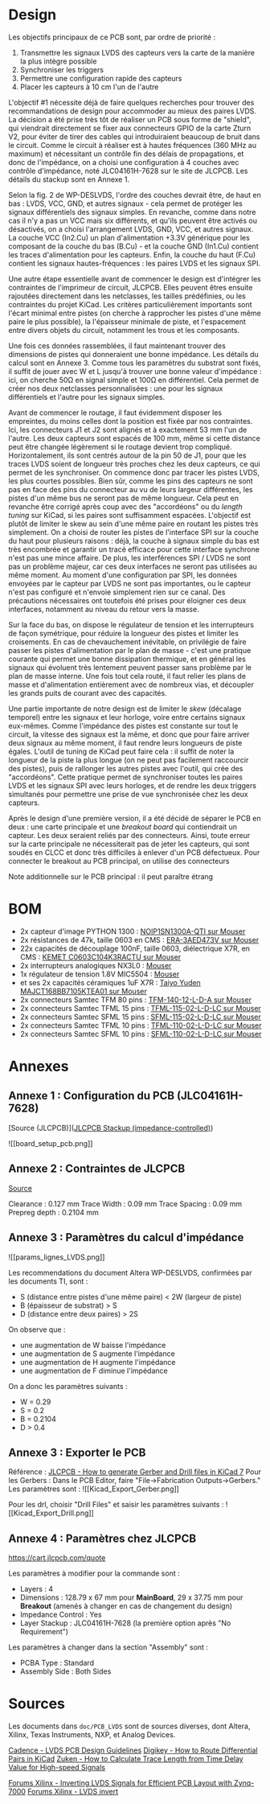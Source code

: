 # Design

Les objectifs principaux de ce PCB sont, par ordre de priorité : 
1. Transmettre les signaux LVDS des capteurs vers la carte de la manière la plus intègre possible
2. Synchroniser les triggers
3. Permettre une configuration rapide des capteurs
4. Placer les capteurs à 10 cm l'un de l'autre

L'objectif #1 nécessite déjà de faire quelques recherches pour trouver des recommandations de design pour accommoder au mieux des paires LVDS. 
La décision a été prise très tôt de réaliser un PCB sous forme de "shield", qui viendrait directement se fixer aux connecteurs GPIO de la carte Zturn V2, pour éviter de tirer des cables qui introduiraient beaucoup de bruit dans le circuit.
Comme le circuit à réaliser est à hautes fréquences (360 MHz au maximum) et nécessitant un contrôle fin des délais de propagations, et donc de l'impédance, on a choisi une configuration à 4 couches avec contrôle d'impédance, noté JLC04161H-7628 sur le site de JLCPCB. Les détails du stackup sont en Annexe 1. 

Selon la fig. 2 de WP-DESLVDS, l'ordre des couches devrait être, de haut en bas : LVDS, VCC, GND, et autres signaux - cela permet de protéger les signaux différentiels des signaux simples. En revanche, comme dans notre cas il n'y a pas un VCC mais six différents, et qu'ils peuvent être activés ou désactivés, on a choisi l'arrangement LVDS, GND, VCC, et autres signaux. La couche VCC (In2.Cu) un plan d'alimentation +3.3V générique pour les composant de la couche du bas (B.Cu) - et la couche GND (In1.Cu) contient les traces d'alimentation pour les capteurs. Enfin, la couche du haut (F.Cu) contient les signaux hautes-fréquences : les paires LVDS et les signaux SPI.

Une autre étape essentielle avant de commencer le design est d'intégrer les contraintes de l'imprimeur de circuit, JLCPCB. Elles peuvent êtres ensuite rajoutées directement dans les netclasses, les tailles prédéfinies, ou les contraintes du projet KiCad. Les critères particulièrement importants sont l'écart minimal entre pistes (on cherche à rapprocher les pistes d'une même paire le plus possible), la l'épaisseur minimale de piste, et l'espacement entre divers objets du circuit, notamment les trous et les composants.

Une fois ces données rassemblées, il faut maintenant trouver des dimensions de pistes qui donneraient une bonne impédance. Les détails du calcul sont en Annexe 3. Comme tous les paramètres du substrat sont fixés, il suffit de jouer avec W et L jusqu'à trouver une bonne valeur d'impédance : ici, on cherche 50Ω en signal simple et 100Ω en différentiel. Cela permet de créer nos deux netclasses personnalisées : une pour les signaux différentiels et l'autre pour les signaux simples. 

Avant de commencer le routage, il faut évidemment disposer les empreintes, du moins celles dont la position est fixée par nos contraintes. Ici, les connecteurs J1 et J2 sont alignés et à exactement 53 mm l'un de l'autre. Les deux capteurs sont espacés de 100 mm, même si cette distance peut être changée légèrement si le routage devient trop compliqué.
Horizontalement, ils sont centrés autour de la pin 50 de J1, pour que les traces LVDS soient de longueur très proches chez les deux capteurs, ce qui permet de les synchroniser.
On commence donc par tracer les pistes LVDS, les plus courtes possibles. Bien sûr, comme les pins des capteurs ne sont pas en face des pins du connecteur au vu de leurs largeur différentes, les pistes d'un même bus ne seront pas de même longueur. Cela peut en revanche être corrigé après coup avec des "accordéons" ou du *length tuning* sur KiCad, si les paires sont suffisamment espacées. L'objectif est plutôt de limiter le skew au sein d'une même paire en routant les pistes très simplement.
On a choisi de router les pistes de l'interface SPI sur la couche du haut pour plusieurs raisons : déjà, la couche à signaux simple du bas est très encombrée et garantir un tracé efficace pour cette interface synchrone n'est pas une mince affaire. De plus, les interférences SPI / LVDS ne sont pas un problème majeur, car ces deux interfaces ne seront pas utilisées au même moment. Au moment d'une configuration par SPI, les données envoyées par le capteur par LVDS ne sont pas importantes, ou le capteur n'est pas configuré et n'envoie simplement rien sur ce canal. Des précautions nécessaires ont toutefois été prises pour éloigner ces deux interfaces, notamment au niveau du retour vers la masse.

Sur la face du bas, on dispose le régulateur de tension et les interrupteurs de façon symétrique, pour réduire la longueur des pistes et limiter les croisements. En cas de chevauchement inévitable, on privilégie de faire passer les pistes d'alimentation par le plan de masse - c'est une pratique courante qui permet une bonne dissipation thermique, et en général les signaux qui évoluent très lentement peuvent passer sans problème par le plan de masse interne.
Une fois tout cela routé, il faut relier les plans de masse et d'alimentation entièrement avec de nombreux vias, et découpler les grands puits de courant avec des capacités.

Une partie importante de notre design est de limiter le *skew* (décalage temporel) entre les signaux et leur horloge, voire entre certains signaux eux-mêmes. Comme l'impédance des pistes est constante sur tout le circuit, la vitesse des signaux est la même, et donc que pour faire arriver deux signaux au même moment, il faut rendre leurs longueurs de piste égales. L'outil de tuning de KiCad peut faire cela : il suffit de noter la longueur de la piste la plus longue (on ne peut pas facilement raccourcir des pistes), puis de rallonger les autres pistes avec l'outil, qui crée des "accordéons". Cette pratique permet de synchroniser toutes les paires LVDS et les signaux SPI avec leurs horloges, et de rendre les deux triggers simultanés pour permettre une prise de vue synchronisée chez les deux capteurs. 

Après le design d'une première version, il a été décidé de séparer le PCB en deux : une carte principale et une *breakout board* qui contiendrait un capteur. Les deux seraient reliés par des connecteurs. Ainsi, toute erreur sur la carte principale ne nécessiterait pas de jeter les capteurs, qui sont soudés en CLCC et donc très difficiles à enlever d'un PCB défectueux.
Pour connecter le breakout au PCB principal, on utilise des connecteurs

Note additionnelle sur le PCB principal : il peut paraître étrang

# BOM

- 2x capteur d'image PYTHON 1300 : [NOIP1SN1300A-QTI sur Mouser](https://www.mouser.fr/ProductDetail/onsemi/NOIP1SN1300A-QTI?qs=tCMd4XlZ%2FiCOUhJPH02UtA%3D%3D)
- 2x résistances de 47k, taille 0603 en CMS : [ERA-3AED473V sur Mouser](https://eu.mouser.com/ProductDetail/Panasonic/ERA-3AED473V?qs=sGAEpiMZZMvdGkrng054t%252Bl8%252B9D8YbFNy%252B3GoZaZX5g%3D)
- 22x capacités de découplage 100nF, taille 0603, diélectrique X7R, en CMS : [KEMET C0603C104K3RACTU sur Mouser](https://eu.mouser.com/ProductDetail/KEMET/C0603C104K3RACTU?qs=l5k%252BbMnNDklvfdneglCDAg%3D%3D) 
- 2x interrupteurs analogiques NX3L0 : [Mouser](https://eu.mouser.com/ProductDetail/NXP-Semiconductors/NX3L4053PW118?qs=vbj%2FKoHZRAjvxbPUnPksgQ%3D%3D)
- 1x régulateur de tension 1.8V MIC5504 : [Mouser](https://www.mouser.fr/ProductDetail/Microchip-Technology/MIC5504-1.8YM5-TR?qs=U6T8BxXiZAWcKt0MaB%252BQvA%3D%3D) 
- et ses 2x capacités céramiques 1uF X7R : [Taiyo Yuden MAJCT168BB7105KTEA01 sur Mouser](https://www.mouser.fr/ProductDetail/TAIYO-YUDEN/MAJCT168BB7105KTEA01?qs=sGAEpiMZZMuMW9TJLBQkXrqaXnLRHqgMZrnx5TAccu0%3D)
- 2x connecteurs Samtec TFM 80 pins : [TFM-140-12-L-D-A sur Mouser](https://www.mouser.fr/ProductDetail/Samtec/TFM-140-12-L-D-A?qs=Cqqh%252BS766wmcDd3GIeeEAw%3D%3D)
- 2x connecteurs Samtec TFML 15 pins : [TFML-115-02-L-D-LC sur Mouser](https://www.mouser.fr/ProductDetail/Samtec/TFML-115-02-L-D-LC?qs=%252BZP6%2F%252BtExtDiOSDxCqjesg%3D%3D)
- 2x connecteurs Samtec SFML 15 pins : [SFML-115-02-L-D-LC sur Mouser](https://www.mouser.fr/ProductDetail/Samtec/SFML-115-02-L-D-LC?qs=PB6%2FjmICvI3gR60PA8%2FbQg%3D%3D)
- 2x connecteurs Samtec TFML 10 pins : [TFML-110-02-L-D-LC sur Mouser](https://www.mouser.fr/ProductDetail/Samtec/TFML-110-02-L-D-LC?qs=%252BZP6%2F%252BtExtArmFs140CHrg%3D%3D)
- 2x connecteurs Samtec SFML 10 pins : [SFML-110-02-L-D-LC sur Mouser](https://www.mouser.fr/ProductDetail/Samtec/SFML-110-02-L-D-LC?qs=PB6%2FjmICvI1i91F47u2EEQ%3D%3D)

# Annexes

## Annexe 1 : Configuration du PCB (JLC04161H-7628)

[Source (JLCPCB)]([JLCPCB Stackup (impedance-controlled)](https://jlcpcb.com/impedance))

![[board_setup_pcb.png]]
## Annexe 2 : Contraintes de JLCPCB

[Source](https://jlcpcb.com/capabilities/pcb-capabilities)

Clearance : 0.127 mm
Trace Width : 0.09 mm
Trace Spacing : 0.09 mm
Prepreg depth : 0.2104 mm

## Annexe 3 : Paramètres du calcul d'impédance

![[params_lignes_LVDS.png]]

Les recommendations du document Altera WP-DESLVDS, confirmées par les documents TI, sont :
- S (distance entre pistes d'une même paire) < 2W (largeur de piste)
- B (épaisseur de substrat) > S
- D (distance entre deux paires) > 2S

On observe que : 
- une augmentation de W baisse l'impédance
- une augmentation de S augmente l'impédance
- une augmentation de H augmente l'impédance
- une augmentation de F diminue l'impédance

On a donc les paramètres suivants :
- W = 0.29
- S = 0.2
- B = 0.2104 
- D > 0.4

## Annexe 3 : Exporter le PCB

Référence : [JLCPCB - How to generate Gerber and Drill files in KiCad 7](https://jlcpcb.com/help/article/how-to-generate-gerber-and-drill-files-in-kicad-7)
Pour les Gerbers : Dans le PCB Editor, faire "File->Fabrication Outputs->Gerbers." Les paramètres sont :
![[Kicad_Export_Gerber.png]]

Pour les drl, choisir "Drill Files" et saisir les paramètres suivants :
![[Kicad_Export_Drill.png]]
## Annexe 4 : Paramètres chez JLCPCB

https://cart.jlcpcb.com/quote

Les paramètres à modifier pour la commande sont : 
- Layers : 4
- Dimensions : 128.79 x 67 mm pour **MainBoard**, 29 x 37.75 mm pour **Breakout** (amenés à changer en cas de changement du design)
- Impedance Control : Yes
- Layer Stackup : JLC04161H-7628 (la première option après "No Requirement")

Les paramètres à changer dans la section "Assembly" sont :
- PCBA Type : Standard
- Assembly Side : Both Sides
# Sources

Les documents dans `doc/PCB_LVDS` sont de sources diverses, dont Altera, Xilinx, Texas Instruments, NXP, et Analog Devices.

[Cadence - LVDS PCB Design Guidelines](https://resources.pcb.cadence.com/blog/2023-lvds-pcb-layout-guidelines)
[Digikey - How to Route Differential Pairs in KiCad](https://www.digikey.fr/en/maker/projects/how-to-route-differential-pairs-in-kicad-for-usb/45b99011f5d34879ae1831dce1f13e93)
[Zuken - How to Calculate Trace Length from Time Delay Value for High-speed Signals](https://www.zuken.com/us/blog/how-to-calculate-trace-length-time-delay-value-high-speed-signals/)

[Forums Xilinx - Inverting LVDS Signals for Efficient PCB Layout with Zynq-7000](https://support.xilinx.com/s/question/0D52E00006hpRLbSAM/inverting-lvds-signals-for-efficient-pcb-layout-with-zynq7000?language=en_US)
[Forums Xilinx - LVDS invert](https://support.xilinx.com/s/question/0D52E00006iI4K4SAK/lvds-invert?language=en_US)
